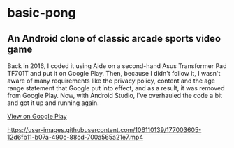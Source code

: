 # basic-pong
## An Android clone of classic arcade sports video game

Back in 2016, I coded it using Aide on a second-hand Asus Transformer Pad TF701T and put it on Google Play. Then, because I didn't follow it, I wasn't aware of many requirements like the privacy policy, content and the age range statement that Google put into effect, and as a result, it was removed from Google Play.
Now, with Android Studio, I've overhauled the code a bit and got it up and running again.

[View on Google Play](https://play.google.com/store/apps/details?id=com.sertacdroid.basicpong)

https://user-images.githubusercontent.com/106110139/177003605-12d6fb11-b07a-490c-88cd-700a565a21e7.mp4

